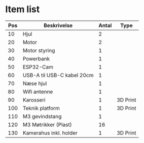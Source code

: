 # Item list
| Pos | Beskrivelse       | Antal | Type        |
|-----|-------------------|-------|-------------|
| 10  | Hjul              | 2     |             |
| 20  | Motor             | 2     |             |
| 30  | Motor styring     | 1     |             |
| 40  | Powerbank         | 1     |             |
| 50  | ESP32-Cam         | 1     |             |
| 60  | USB-A til USB-C kabel 20cm | 1     |             |
| 70  | Næse hjul         | 1     |             |
| 80  | Wifi antenne      | 1     |             |
| 90  | Karosseri         | 1     | 3D Print    |
| 100 | Teknik platform    | 1     | 3D Print    |
| 110 | M3 gevindstang    | 1     |             |
| 120 | M3 Møtrikker (Plast) | 16    |             |
| 130 | Kamerahus inkl. holder | 1     | 3D Print    |
